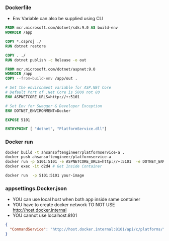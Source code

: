 ### Dockerfile
- Env Variable can also be supplied using CLI

```dockerfile
FROM mcr.microsoft.com/dotnet/sdk:9.0 AS build-env
WORKDIR /app

COPY *.csproj ./
RUN dotnet restore

COPY . ./
RUN dotnet publish -c Release -o out

FROM mcr.microsoft.com/dotnet/aspnet:9.0
WORKDIR /app
COPY --from=build-env /app/out .

# Set the environment variable for ASP.NET Core
# Default Port of .Net Core is 5000 not 80
ENV ASPNETCORE_URLS=http://+:5101

# Set Env for Swagger & Developer Exception
ENV DOTNET_ENVIRONMENT=Docker

EXPOSE 5101

ENTRYPOINT [ "dotnet", "PlatformService.dll"]
```

### Docker run
```bash
docker build -t ahsansoftengineer/platformservice-a .
docker push ahsansoftengineer/platformservice-a
docker run -p 5101:5101 -e ASPNETCORE_URLS=http://+:5101  -e DOTNET_ENVIRONMENT=Docker -d ahsansoftengineer/platformservice-a
docker exec -it d2d4 # Get Inside Container

docker run  -p 5101:5101 your-image
```

### appsettings.Docker.json
- YOU can use local host when both app inside same container
- YOU have to create docker network TO NOT USE http://host.docker.internal
- YOU cannot use localhost:8101
```json
{
  "CommandService": "http://host.docker.internal:8101/api/c/platforms/"
}
```